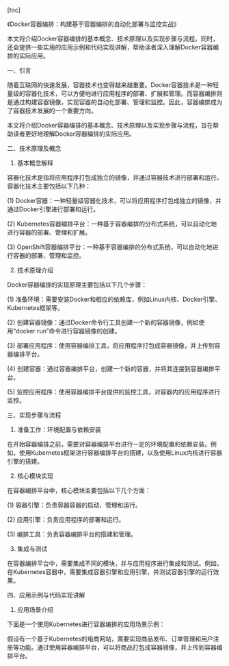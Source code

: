 
[toc]                    
                
                
《Docker容器编排：构建基于容器编排的自动化部署与监控实战》

本文将介绍Docker容器编排的基本概念、技术原理以及实现步骤与流程。同时，还会提供一些实用的应用示例和代码实现讲解，帮助读者深入理解Docker容器编排的实际应用。

一、引言

随着互联网的快速发展，容器技术也变得越来越重要。Docker容器技术是一种轻量级的容器化技术，可以方便地进行应用程序的部署、扩展和管理。而容器编排则是通过构建容器镜像，实现容器的自动化部署、管理和监控。因此，容器编排成为了容器技术发展的一个重要方向。

本文将介绍Docker容器编排的基本概念、技术原理以及实现步骤与流程，旨在帮助读者更好地理解Docker容器编排的实际应用。

二、技术原理及概念

1. 基本概念解释

容器化技术是指将应用程序打包成独立的镜像，并通过容器技术进行部署和运行。容器化技术主要包括以下几种：

(1) Docker容器：一种轻量级容器化技术，可以将应用程序打包成独立的镜像，并通过Docker引擎进行部署和运行。

(2) Kubernetes容器编排平台：一种基于容器编排的分布式系统，可以自动化地进行容器的部署、管理和扩展。

(3) OpenShift容器编排平台：一种基于容器编排的分布式系统，可以自动化地进行容器的部署、管理和监控。

2. 技术原理介绍

Docker容器编排的实现原理主要包括以下几个步骤：

(1) 准备环境：需要安装Docker和相应的依赖库，例如Linux内核、Docker引擎、Kubernetes框架等。

(2) 创建容器镜像：通过Docker命令行工具创建一个新的容器镜像，例如使用“docker run”命令进行容器镜像的创建。

(3) 部署应用程序：使用容器编排工具，将应用程序打包成容器镜像，并上传到容器编排平台。

(4) 创建容器：通过容器编排平台，创建一个新的容器，并将其连接到容器编排平台。

(5) 监控应用程序：使用容器编排平台提供的监控工具，对容器内的应用程序进行监控。

三、实现步骤与流程

1. 准备工作：环境配置与依赖安装

在开始容器编排之前，需要对容器编排平台进行一定的环境配置和依赖安装。例如，使用Kubernetes框架进行容器编排平台的搭建，以及使用Linux内核进行容器引擎的搭建。

2. 核心模块实现

在容器编排平台中，核心模块主要包括以下几个方面：

(1) 容器引擎：负责容器容器的启动、管理和运行。

(2) 应用引擎：负责应用程序的部署和运行。

(3) 编排工具：负责容器编排平台的搭建和管理。

3. 集成与测试

在容器编排平台中，需要集成不同的模块，并与应用程序进行集成和测试。例如，在Kubernetes容器中，需要集成容器引擎和应用引擎，并测试容器引擎的运行效果。

四、应用示例与代码实现讲解

1. 应用场景介绍

下面是一个使用Kubernetes进行容器编排的应用场景示例：

假设有一个基于Kubernetes的电商网站，需要实现商品发布、订单管理和用户注册等功能。通过使用容器编排平台，可以将商品打包成容器镜像，并上传到容器编排平台。

